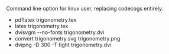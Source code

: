 Command line option for linux user,
replacing codecogs entirely.

* pdflatex trigonometry.tex 
* latex trigonometry.tex
* dvisvgm --no-fonts trigonometry.dvi
* convert trigonometry.svg trigonometry.png
* dvipng -D 300 -T tight trigonometry.dvi
